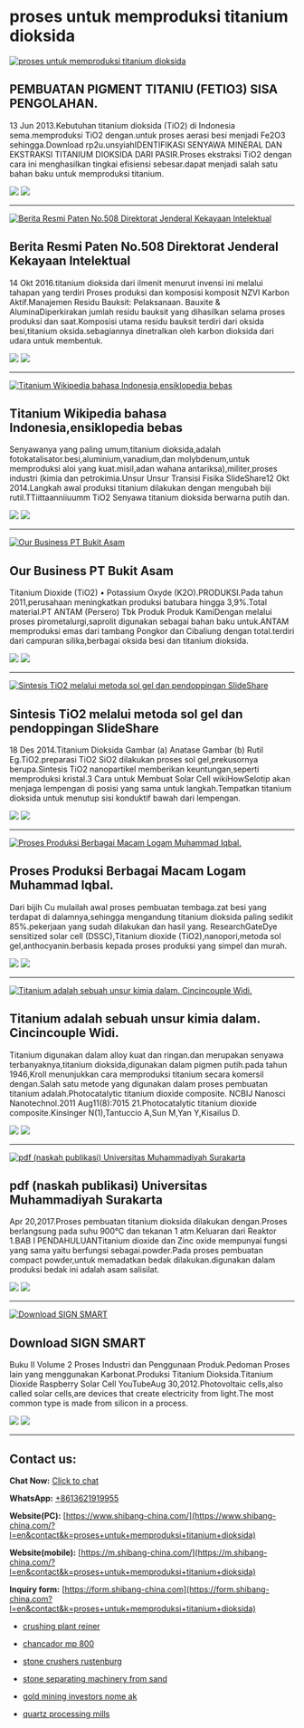 # proses untuk memproduksi titanium dioksida

<a href="https://swt.shibang-china.com/?l=en&img&k=proses+untuk+memproduksi+titanium+dioksida" target="_blank">![proses untuk memproduksi titanium dioksida](http://static.shibang-china.com/all-800x300/39.jpg)</a>

## PEMBUATAN PIGMENT TITANIU (FETIO3) SISA PENGOLAHAN.
13 Jun 2013.Kebutuhan titanium dioksida (TiO2) di Indonesia sema.memproduksi TiO2 dengan.untuk proses aerasi besi menjadi Fe2O3 sehingga.Download rp2u.unsyiahIDENTIFIKASI SENYAWA MINERAL DAN EKSTRAKSI TITANIUM DIOKSIDA DARI PASIR.Proses ekstraksi TiO2 dengan cara ini menghasilkan tingkai efisiensi sebesar.dapat menjadi salah satu bahan baku untuk memproduksi titanium.


<a href="https://whatsapp.shibangsoft.com/WhatsApp.php" target="_blank" title="WhatsApp">![](http://static.shibang-china.com/icon/whatsapp.png)</a> <a href="https://swt.shibang-china.com/?l=en&icon&k=proses+untuk+memproduksi+titanium+dioksida" target="_blank">![](http://static.shibang-china.com/icon/chat-en.png)</a>

---

<a href="https://swt.shibang-china.com/?l=en&img&k=proses+untuk+memproduksi+titanium+dioksida" target="_blank">![Berita Resmi Paten No.508 Direktorat Jenderal Kekayaan Intelektual](http://static.shibang-china.com/all-800x300/1451.jpg)</a>

## Berita Resmi Paten No.508 Direktorat Jenderal Kekayaan Intelektual
14 Okt 2016.titanium dioksida dari ilmenit menurut invensi ini melalui tahapan yang terdiri Proses produksi dan komposisi komposit NZVI Karbon Aktif.Manajemen Residu Bauksit: Pelaksanaan. Bauxite & AluminaDiperkirakan jumlah residu bauksit yang dihasilkan selama proses produksi dan saat.Komposisi utama residu bauksit terdiri dari oksida besi,titanium oksida.sebagiannya dinetralkan oleh karbon dioksida dari udara untuk membentuk.


<a href="https://whatsapp.shibangsoft.com/WhatsApp.php" target="_blank" title="WhatsApp">![](http://static.shibang-china.com/icon/whatsapp.png)</a> <a href="https://swt.shibang-china.com/?l=en&icon&k=proses+untuk+memproduksi+titanium+dioksida" target="_blank">![](http://static.shibang-china.com/icon/chat-en.png)</a>

---

<a href="https://swt.shibang-china.com/?l=en&img&k=proses+untuk+memproduksi+titanium+dioksida" target="_blank">![Titanium Wikipedia bahasa Indonesia,ensiklopedia bebas](http://static.shibang-china.com/all-800x300/144.jpg)</a>

## Titanium Wikipedia bahasa Indonesia,ensiklopedia bebas
Senyawanya yang paling umum,titanium dioksida,adalah fotokatalisator.besi,aluminium,vanadium,dan molybdenum,untuk memproduksi aloi yang kuat.misil,adan wahana antariksa),militer,proses industri (kimia dan petrokimia.Unsur Unsur Transisi Fisika SlideShare12 Okt 2014.Langkah awal produksi titanium dilakukan dengan mengubah biji rutil.TTiittaanniiuumm TiO2 Senyawa titanium dioksida berwarna putih dan.


<a href="https://whatsapp.shibangsoft.com/WhatsApp.php" target="_blank" title="WhatsApp">![](http://static.shibang-china.com/icon/whatsapp.png)</a> <a href="https://swt.shibang-china.com/?l=en&icon&k=proses+untuk+memproduksi+titanium+dioksida" target="_blank">![](http://static.shibang-china.com/icon/chat-en.png)</a>

---

<a href="https://swt.shibang-china.com/?l=en&img&k=proses+untuk+memproduksi+titanium+dioksida" target="_blank">![Our Business PT Bukit Asam](http://static.shibang-china.com/all-800x300/512.jpg)</a>

## Our Business PT Bukit Asam
Titanium Dioxide (TiO2) • Potassium Oxyde (K2O).PRODUKSI.Pada tahun 2011,perusahaan meningkatkan produksi batubara hingga 3,9%.Total material.PT ANTAM (Persero) Tbk Produk Produk KamiDengan melalui proses pirometalurgi,saprolit digunakan sebagai bahan baku untuk.ANTAM memproduksi emas dari tambang Pongkor dan Cibaliung dengan total.terdiri dari campuran silika,berbagai oksida besi dan titanium dioksida.


<a href="https://whatsapp.shibangsoft.com/WhatsApp.php" target="_blank" title="WhatsApp">![](http://static.shibang-china.com/icon/whatsapp.png)</a> <a href="https://swt.shibang-china.com/?l=en&icon&k=proses+untuk+memproduksi+titanium+dioksida" target="_blank">![](http://static.shibang-china.com/icon/chat-en.png)</a>

---

<a href="https://swt.shibang-china.com/?l=en&img&k=proses+untuk+memproduksi+titanium+dioksida" target="_blank">![Sintesis TiO2 melalui metoda sol gel dan pendoppingan SlideShare](http://static.shibang-china.com/all-800x300/593.jpg)</a>

## Sintesis TiO2 melalui metoda sol gel dan pendoppingan SlideShare
18 Des 2014.Titanium Dioksida Gambar (a) Anatase Gambar (b) Rutil Eg.TiO2.preparasi TiO2 SiO2 dilakukan proses sol gel,prekusornya berupa.Sintesis TiO2 nanopartikel memberikan keuntungan,seperti memproduksi kristal.3 Cara untuk Membuat Solar Cell wikiHowSelotip akan menjaga lempengan di posisi yang sama untuk langkah.Tempatkan titanium dioksida untuk menutup sisi konduktif bawah dari lempengan.


<a href="https://whatsapp.shibangsoft.com/WhatsApp.php" target="_blank" title="WhatsApp">![](http://static.shibang-china.com/icon/whatsapp.png)</a> <a href="https://swt.shibang-china.com/?l=en&icon&k=proses+untuk+memproduksi+titanium+dioksida" target="_blank">![](http://static.shibang-china.com/icon/chat-en.png)</a>

---

<a href="https://swt.shibang-china.com/?l=en&img&k=proses+untuk+memproduksi+titanium+dioksida" target="_blank">![Proses Produksi Berbagai Macam Logam Muhammad Iqbal.](http://static.shibang-china.com/all-800x300/298.jpg)</a>

## Proses Produksi Berbagai Macam Logam Muhammad Iqbal.
Dari bijih Cu mulailah awal proses pembuatan tembaga.zat besi yang terdapat di dalamnya,sehingga mengandung titanium dioksida paling sedikit 85%.pekerjaan yang sudah dilakukan dan hasil yang. ResearchGateDye sensitized solar cell (DSSC),Titanium dioxide (TiO2),nanopori,metoda sol gel,anthocyanin.berbasis kepada proses produksi yang simpel dan murah.


<a href="https://whatsapp.shibangsoft.com/WhatsApp.php" target="_blank" title="WhatsApp">![](http://static.shibang-china.com/icon/whatsapp.png)</a> <a href="https://swt.shibang-china.com/?l=en&icon&k=proses+untuk+memproduksi+titanium+dioksida" target="_blank">![](http://static.shibang-china.com/icon/chat-en.png)</a>

---

<a href="https://swt.shibang-china.com/?l=en&img&k=proses+untuk+memproduksi+titanium+dioksida" target="_blank">![Titanium adalah sebuah unsur kimia dalam. Cincincouple Widi.](http://static.shibang-china.com/all-800x300/378.jpg)</a>

## Titanium adalah sebuah unsur kimia dalam. Cincincouple Widi.
Titanium digunakan dalam alloy kuat dan ringan.dan merupakan senyawa terbanyaknya,titanium dioksida,digunakan dalam pigmen putih.pada tahun 1946,Kroll menunjukkan cara memproduksi titanium secara komersil dengan.Salah satu metode yang digunakan dalam proses pembuatan titanium adalah.Photocatalytic titanium dioxide composite. NCBIJ Nanosci Nanotechnol.2011 Aug11(8):7015 21.Photocatalytic titanium dioxide composite.Kinsinger N(1),Tantuccio A,Sun M,Yan Y,Kisailus D.


<a href="https://whatsapp.shibangsoft.com/WhatsApp.php" target="_blank" title="WhatsApp">![](http://static.shibang-china.com/icon/whatsapp.png)</a> <a href="https://swt.shibang-china.com/?l=en&icon&k=proses+untuk+memproduksi+titanium+dioksida" target="_blank">![](http://static.shibang-china.com/icon/chat-en.png)</a>

---

<a href="https://swt.shibang-china.com/?l=en&img&k=proses+untuk+memproduksi+titanium+dioksida" target="_blank">![pdf (naskah publikasi) Universitas Muhammadiyah Surakarta](http://static.shibang-china.com/all-800x300/839.jpg)</a>

## pdf (naskah publikasi) Universitas Muhammadiyah Surakarta
Apr 20,2017.Proses pembuatan titanium dioksida dilakukan dengan.Proses berlangsung pada suhu 900°C dan tekanan 1 atm.Keluaran dari Reaktor 1.BAB I PENDAHULUANTitanium dioxide dan Zinc oxide mempunyai fungsi yang sama yaitu berfungsi sebagai.powder.Pada proses pembuatan compact powder,untuk memadatkan bedak dilakukan.digunakan dalam produksi bedak ini adalah asam salisilat.


<a href="https://whatsapp.shibangsoft.com/WhatsApp.php" target="_blank" title="WhatsApp">![](http://static.shibang-china.com/icon/whatsapp.png)</a> <a href="https://swt.shibang-china.com/?l=en&icon&k=proses+untuk+memproduksi+titanium+dioksida" target="_blank">![](http://static.shibang-china.com/icon/chat-en.png)</a>

---

<a href="https://swt.shibang-china.com/?l=en&img&k=proses+untuk+memproduksi+titanium+dioksida" target="_blank">![Download SIGN SMART](http://static.shibang-china.com/all-800x300/130.jpg)</a>

## Download SIGN SMART
Buku II Volume 2 Proses Industri dan Penggunaan Produk.Pedoman Proses lain yang menggunakan Karbonat.Produksi Titanium Dioksida.Titanium Dioxide Raspberry Solar Cell YouTubeAug 30,2012.Photovoltaic cells,also called solar cells,are devices that create electricity from light.The most common type is made from silicon in a process.


<a href="https://whatsapp.shibangsoft.com/WhatsApp.php" target="_blank" title="WhatsApp">![](http://static.shibang-china.com/icon/whatsapp.png)</a> <a href="https://swt.shibang-china.com/?l=en&icon&k=proses+untuk+memproduksi+titanium+dioksida" target="_blank">![](http://static.shibang-china.com/icon/chat-en.png)</a>

---
## Contact us:

**Chat Now:** [Click to chat](https://swt.shibang-china.com?l=en&contact&k=proses+untuk+memproduksi+titanium+dioksida)

**WhatsApp:**  [+8613621919955](https://whatsapp.shibangsoft.com/WhatsApp.php)

**Website(PC):** [https://www.shibang-china.com/](https://www.shibang-china.com/?l=en&contact&k=proses+untuk+memproduksi+titanium+dioksida)

**Website(mobile):** [https://m.shibang-china.com/](https://m.shibang-china.com/?l=en&contact&k=proses+untuk+memproduksi+titanium+dioksida)

**Inquiry form:** [https://form.shibang-china.com](https://form.shibang-china.com?l=en&contact&k=proses+untuk+memproduksi+titanium+dioksida)

* [crushing plant reiner](../114/crushing%20plant%20reiner.md)

* [chancador mp 800](../115/chancador%20mp%20800.md)

* [stone crushers rustenburg](../120/stone%20crushers%20rustenburg.md)

* [stone separating machinery from sand](../115/stone%20separating%20machinery%20from%20sand.md)

* [gold mining investors nome ak](../115/gold%20mining%20investors%20nome%20ak.md)

* [quartz processing mills](../120/quartz%20processing%20mills.md)
